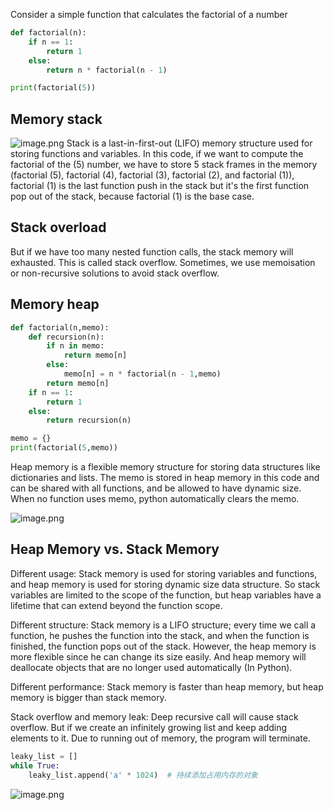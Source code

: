 Consider a simple function that calculates the factorial of a number

```python
def factorial(n):
	if n == 1:
		return 1
	else:
		return n * factorial(n - 1)

print(factorial(5))
```

## Memory stack

![image.png](https://obsidianpicture-1320276993.cos.ap-hongkong.myqcloud.com/Obsidian/Picture/202401052229770.png)
Stack is a last-in-first-out (LIFO) memory structure used for storing functions and variables. In this code, if we want to compute the factorial of the (5) number, we have to store 5 stack frames in the memory (factorial (5), factorial (4), factorial (3), factorial (2), and factorial (1)), factorial (1) is the last function push in the stack but it's the first function pop out of the stack, because factorial (1) is the base case.  

## Stack overload

But if we have too many nested function calls, the stack memory will exhausted. This is called stack overflow. Sometimes, we use memoisation or non-recursive solutions to avoid stack overflow. 

## Memory heap

```python
def factorial(n,memo):
	def recursion(n):
		if n in memo:
			return memo[n]
		else:
			memo[n] = n * factorial(n - 1,memo) 
		return memo[n]
	if n == 1:
		return 1
	else:
		return recursion(n)

memo = {}
print(factorial(5,memo))
```

Heap memory is a flexible memory structure for storing data structures like dictionaries and lists. The memo is stored in heap memory in this code and can be shared with all functions, and be allowed to have dynamic size. When no function uses memo, python automatically clears the memo. 

![image.png](https://obsidianpicture-1320276993.cos.ap-hongkong.myqcloud.com/Obsidian/Picture/202401060907387.png)

## Heap Memory vs. Stack Memory

Different usage: Stack memory is used for storing variables and functions, and heap memory is used for storing dynamic size data structure. So stack variables are limited to the scope of the function, but heap variables have a lifetime that can extend beyond the function scope. 

Different structure: Stack memory is a LIFO structure; every time we call a function, he pushes the function into the stack, and when the function is finished, the function pops out of the stack. However, the heap memory is more flexible since he can change its size easily. And heap memory will deallocate objects that are no longer used automatically (In Python).

Different performance: Stack memory is faster than heap memory, but heap memory is bigger than stack memory. 

Stack overflow and memory leak: Deep recursive call will cause stack overflow. But if we create an infinitely growing list and keep adding elements to it. Due to running out of memory, the program will terminate.

```python
leaky_list = []
while True:
    leaky_list.append('a' * 1024)  # 持续添加占用内存的对象

```


![image.png](https://obsidianpicture-1320276993.cos.ap-hongkong.myqcloud.com/Obsidian/Picture/202401061628343.png)

